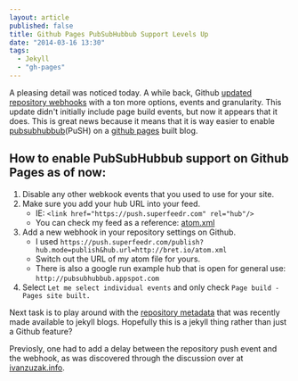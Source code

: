 ```yaml
---
layout: article
published: false
title: Github Pages PubSubHubbub Support Levels Up
date: "2014-03-16 13:30"
tags: 
  - Jekyll
  - "gh-pages"
---
```


A pleasing detail was noticed today.  A while back, Github [updated repository webhooks](https://github.com/blog/1778-webhooks-level-up) with a ton more options, events and granularity.  This update didn't initially include page build events, but now it appears that it does.  This is great news because it means that it is way easier to enable [pubsubhubbub]()(PuSH) on a [github pages]() built blog.

## How to enable PubSubHubbub support on Github Pages as of now:

1. Disable any other webkook events that you used to use for your site.
3. Make sure you add your hub URL into your feed.
	- IE: `<link href="https://push.superfeedr.com" rel="hub"/>`
    - You can check my feed as a reference: [atom.xml](/atom.xml)
2. Add a new webhook in your repository settings on Github.  
	- I used `https://push.superfeedr.com/publish?hub.mode=publish&hub.url=http://bret.io/atom.xml`
    - Switch out the URL of my atom file for yours.
    - There is also a google run example hub that is open for general use: `http://pubsubhubbub.appspot.com`
3. Select `Let me select individual events` and only check `Page build - Pages site built.`

Next task is to play around with the [repository metadata](https://github.com/blog/1797-repository-metadata-and-plugin-support-for-github-pages) that was recently made available to jekyll blogs.  Hopefully this is a jekyll thing rather than just a Github feature?  

Previosly, one had to add a delay between the repository push event and the webhook, as was discovered through the discussion over at [ivanzuzak.info](http://ivanzuzak.info/2011/01/02/enabling-pubsubhubbub-for-github-hosted-blogs.html).

